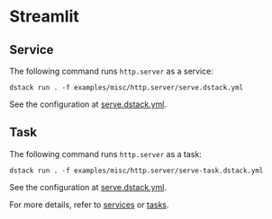# Streamlit

## Service

The following command runs `http.server` as a service:

```shell
dstack run . -f examples/misc/http.server/serve.dstack.yml
```

See the configuration at [serve.dstack.yml](serve.dstack.yml).

## Task

The following command runs `http.server` as a task:

```shell
dstack run . -f examples/misc/http.server/serve-task.dstack.yml
```

See the configuration at [serve.dstack.yml](serve-task.dstack.yml).

For more details, refer to [services](https://dstack.ai/docs/services) or [tasks](https://dstack.ai/docs/tasks).